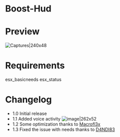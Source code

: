 # Boost-Hud

# Preview

![Captures|240x48](upload://2oi7kMdbhFWkKAScghrsVWdjQDX.png)

# Requirements

esx_basicneeds
esx_status

# Changelog

* 1.0  Initial release
* 1.1 Added voice activity
![image|262x52](upload://n9bzgwk6AcnSlZsvtV6xrZpr6hj.png)
* 1.2 Some optimization thanks to [Macrofl3x](https://forum.cfx.re/u/Macrofl3x)
* 1.3 Fixed the issue with needs thanks to [D4NDI83](https://forum.cfx.re/u/D4NDI83)


